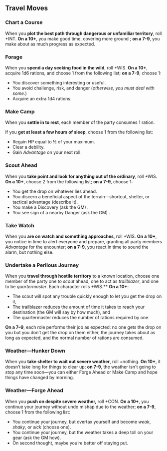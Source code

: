 ## Travel Moves
### Chart a Course
When you **plot the best path through dangerous or unfamiliar territory**, roll +INT. **On a 10+**, you make good time, covering more ground ; **on a 7-9**, you make about as much progress as expected. 
### Forage
When you **spend a day seeking food in the wild**, roll +WIS. **On a 10+**, acquire 1d6 rations, and choose 1 from the following list; **on a 7-9**, choose 1:

* You discover something interesting or useful.
* You avoid challenge, risk, and danger (*otherwise, you must deal with some.*)
* Acquire an extra 1d4 rations. 
### Make Camp
When you **settle in to rest**, each member of the party consumes 1 ration.
 
If you **get at least a few hours of sleep**, choose 1 from the following list:

* Regain HP equal to ½ of your maximum.
* Clear a debility.
* Gain *Advantage* on your next roll.
### Scout Ahead
When you **take point and look for anything out of the ordinary**, roll +WIS. **On a 10+**, choose 2 from the following list; **on a 7-9**, choose 1:

* You get the drop on whatever lies ahead.
* You discern a beneficial aspect of the terrain—shortcut, shelter, or tactical advantage (describe it).
* You make a Discovery (ask the GM) .
* You see sign of a nearby Danger (ask the GM) .
### Take Watch
When you **are on watch and something approaches**, roll +WIS. **On a 10+**, you notice in time to alert everyone and prepare, granting all party members *Advantage* for the encounter; **on a 7-9**, you react in time to sound the alarm, but nothing else. 
### Undertake a Perilous Journey
When you **travel through hostile territory** to a known location, choose one member of the party one to *scout* ahead, one to act as *trailblazer*, and one to be *quartermaster*. Each character rolls +WIS.** **On a 10+**:

* The scout will spot any trouble quickly enough to let you get the drop on it,
* The trailblazer reduces the amount of time it takes to reach your destination (the GM will say by how much), and
* The quartermaster reduces the number of rations required by one. 

**On a 7–9**, each role performs their job as expected: no one gets the drop on you but you don’t get the drop on them either, the journey takes about as long as expected, and the normal number of rations are consumed.
### Weather—Hunker Down
When you **take shelter to wait out severe weather**, roll +nothing. **On 10+**, it doesn’t take long for things to clear up; **on 7-9**, the weather isn't going to stop any time soon—you can either Forge Ahead or Make Camp and hope things have changed by morning. 
### Weather—Forge Ahead
When you **push on despite severe weather,** roll +CON. **On a 10+**, you continue your journey without undo mishap due to the weather; **on a 7-9**, choose 1 from the following list:

* You continue your journey, but overtax yourself and become *weak*, *shaky*, or *sick* (choose one).
* You continue your journey, but the weather takes a deep toll on your gear (ask the GM how). 
* On second thought, maybe you’re better off staying put. 
